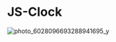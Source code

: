 # JS-Clock
![photo_6028096693288941695_y](https://user-images.githubusercontent.com/79543679/184139122-9724dfc9-2cd6-4f5a-9e3b-a9a8a3f31bd9.jpeg)
